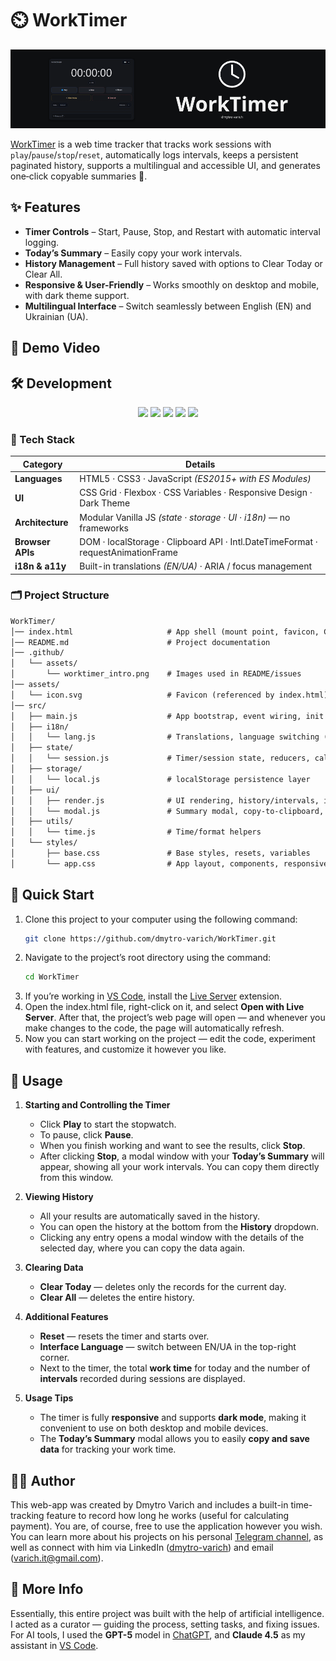 # ⏲️ WorkTimer

![Worktimer Intro](.github/assets/worktimer_intro.png)

[WorkTimer](https://dmytro-varich.github.io/WorkTimer/) is a web time tracker that tracks work sessions with `play`/`pause`/`stop`/`reset`, automatically logs intervals, keeps a persistent paginated history, supports a multilingual and accessible UI, and generates one‑click copyable summaries 💼. 

## ✨ Features

* **Timer Controls** – Start, Pause, Stop, and Restart with automatic interval logging.
* **Today’s Summary** – Easily copy your work intervals.
* **History Management** – Full history saved with options to Clear Today or Clear All.
* **Responsive & User-Friendly** – Works smoothly on desktop and mobile, with dark theme support.
* **Multilingual Interface** – Switch seamlessly between English (EN) and Ukrainian (UA).

## 🎥 Demo Video

## 🛠️ Development
<p align="center">
  <img src="https://img.shields.io/badge/HTML5-E34F26?style=for-the-badge&logo=html5&logoColor=white" />
  <img src="https://img.shields.io/badge/CSS3-1572B6?style=for-the-badge&logo=css3&logoColor=white" />
  <img src="https://img.shields.io/badge/JavaScript-F7DF1E?style=for-the-badge&logo=javascript&logoColor=black" />
  <img src="https://img.shields.io/badge/Web%20API-4285F4?style=for-the-badge&logo=googlechrome&logoColor=white" />
  <img src="https://img.shields.io/badge/i18n%20%26%20a11y-5A20CB?style=for-the-badge&logo=accessible-icon&logoColor=white" />
</p>

### 🧰 Tech Stack

| Category | Details |
|-----------|----------|
| **Languages** | HTML5 · CSS3 · JavaScript *(ES2015+ with ES Modules)* |
| **UI** | CSS Grid · Flexbox · CSS Variables · Responsive Design · Dark Theme |
| **Architecture** | Modular Vanilla JS *(state · storage · UI · i18n)* — no frameworks |
| **Browser APIs** | DOM · localStorage · Clipboard API · Intl.DateTimeFormat · requestAnimationFrame |
| **i18n & a11y** | Built-in translations *(EN/UA)* · ARIA / focus management |


### 🗂️ Project Structure 
```md
WorkTimer/
│── index.html                     # App shell (mount point, favicon, CSS includes)
│── README.md                      # Project documentation
│── .github/
│   └── assets/
│       └── worktimer_intro.png    # Images used in README/issues
│── assets/
│   └── icon.svg                   # Favicon (referenced by index.html)
│── src/
│   ├── main.js                    # App bootstrap, event wiring, init
│   ├── i18n/
│   │   └── lang.js                # Translations, language switching (i18n)
│   ├── state/
│   │   └── session.js             # Timer/session state, reducers, calculations
│   ├── storage/
│   │   └── local.js               # localStorage persistence layer
│   ├── ui/
│   │   ├── render.js              # UI rendering, history/intervals, indicators
│   │   └── modal.js               # Summary modal, copy-to-clipboard, a11y
│   ├── utils/
│   │   └── time.js                # Time/format helpers
│   └── styles/
│       ├── base.css               # Base styles, resets, variables
│       └── app.css                # App layout, components, responsive rules
```

## 🚀 Quick Start
1. Clone this project to your computer using the following command:
   ```bash
   git clone https://github.com/dmytro-varich/WorkTimer.git
   ```
2. Navigate to the project’s root directory using the command:  
   ```bash
   cd WorkTimer
   ```
3. If you’re working in [VS Code](https://code.visualstudio.com/download), install the [Live Server](https://marketplace.visualstudio.com/items?itemName=ritwickdey.LiveServer) extension.
4. Open the index.html file, right-click on it, and select **Open with Live Server**. After that, the project’s web page will open — and whenever you make changes to the code, the page will automatically refresh.
5. Now you can start working on the project — edit the code, experiment with features, and customize it however you like.

## 📘 Usage

1. **Starting and Controlling the Timer**

   * Click **Play** to start the stopwatch.
   * To pause, click **Pause**.
   * When you finish working and want to see the results, click **Stop**.
   * After clicking **Stop**, a modal window with your **Today’s Summary** will appear, showing all your work intervals. You can copy them directly from this window.

2. **Viewing History**

   * All your results are automatically saved in the history.
   * You can open the history at the bottom from the **History** dropdown.
   * Clicking any entry opens a modal window with the details of the selected day, where you can copy the data again.

3. **Clearing Data**

   * **Clear Today** — deletes only the records for the current day.
   * **Clear All** — deletes the entire history.

4. **Additional Features**

   * **Reset** — resets the timer and starts over.
   * **Interface Language** — switch between EN/UA in the top-right corner.
   * Next to the timer, the total **work time** for today and the number of **intervals** recorded during sessions are displayed.

5. **Usage Tips**

   * The timer is fully **responsive** and supports **dark mode**, making it convenient to use on both desktop and mobile devices.
   * The **Today’s Summary** modal allows you to easily **copy and save data** for tracking your work time.

## 🧑🏻 Author 
This web-app was created by Dmytro Varich and includes a built-in time-tracking feature to record how long he works (useful for calculating payment). You are, of course, free to use the application however you wish. You can learn more about his projects on his personal [Telegram channel](https://t.me/varich_channel), as well as connect with him via LinkedIn ([dmytro-varich](https://www.linkedin.com/in/dmytro-varich/)) and email (varich.it@gmail.com).

## 📌 More Info
Essentially, this entire project was built with the help of artificial intelligence. I acted as a curator — guiding the process, setting tasks, and fixing issues.
For AI tools, I used the **GPT-5** model in [ChatGPT](https://chatgpt.com/), and **Claude 4.5** as my assistant in [VS Code](https://code.visualstudio.com/download).

